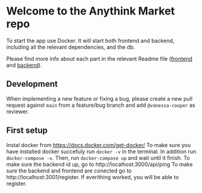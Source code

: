 # Welcome to the Anythink Market repo

To start the app use Docker. It will start both frontend and backend, including all the relevant dependencies, and the db.

Please find more info about each part in the relevant Readme file ([frontend](frontend/readme.md) and [backend](backend/README.md)).

## Development

When implementing a new feature or fixing a bug, please create a new pull request against `main` from a feature/bug branch and add `@vanessa-cooper` as reviewer.

## First setup

Instal docker from https://docs.docker.com/get-docker/
To make sure you have installed docker succefuly run `docker -v` in the terminal. In addition run `docker-compose -v`.
Then, run `docker-compose up` and wait until it finish.
To make sure the backend id up, go to http://localhost:3000/api/ping
To make sure the backend and frontend are conected go to http://localhost:3001/register. If everithing worked, you will be able to register.
